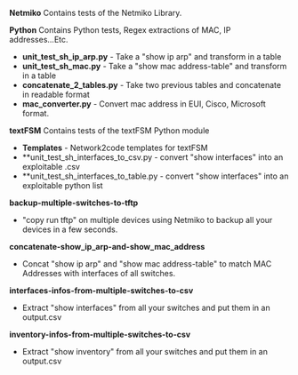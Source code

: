 **Netmiko** 
 Contains tests of the Netmiko Library.

**Python** 
 Contains Python tests, Regex extractions of MAC, IP addresses...Etc.
- **unit_test_sh_ip_arp.py** - Take a "show ip arp" and transform in a table
- **unit_test_sh_mac.py** - Take a "show mac address-table" and transform in a table
- **concatenate_2_tables.py** - Take two previous tables and concatenate in readable format
- **mac_converter.py** - Convert mac address in EUI, Cisco, Microsoft format.

**textFSM** 
 Contains tests of the textFSM Python module
- **Templates** - Network2code templates for textFSM
- **unit_test_sh_interfaces_to_csv.py - convert "show interfaces" into an exploitable .csv
- **unit_test_sh_interfaces_to_table.py - convert "show interfaces" into an exploitable python list
  
**backup-multiple-switches-to-tftp**
- "copy run tftp" on multiple devices using Netmiko to backup all your devices in a few seconds.

**concatenate-show_ip_arp-and-show_mac_address**
- Concat "show ip arp" and "show mac address-table" to match MAC Addresses with interfaces of all switches.

**interfaces-infos-from-multiple-switches-to-csv**
- Extract "show interfaces" from all your switches and put them in an output.csv

**inventory-infos-from-multiple-switches-to-csv**
- Extract "show inventory" from all your switches and put them in an output.csv